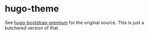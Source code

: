 # hugo-theme

See [hugo-bootstrap-premium](https://github.com/appernetic/hugo-bootstrap-premium) for the original source. This is just a butchered version of that.
